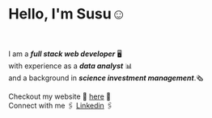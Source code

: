 # Hello, I'm Susu☺️


\
\
I am a **_full stack web developer_** 🖥️  
with experience as a **_data analyst_** 📊  
and a background in **_science investment management_**.🗞️ 

Checkout my website 🌟 [here](https://susuxiang.com/) 🌟  
Connect with me 🖇️ [Linkedin](https://www.linkedin.com/in/susu-xiang-4166581bb/) 🖇️

